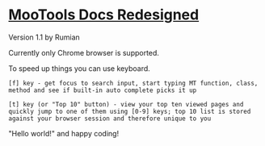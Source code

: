 [MooTools Docs Redesigned](http://templeofdoom.nfshost.com)
=================

Version 1.1
by Rumian

Currently only Chrome browser is supported.

To speed up things you can use keyboard.

	[f] key - get focus to search input, start typing MT function, class,
	method and see if built-in auto complete picks it up

	[t] key (or "Top 10" button) - view your top ten viewed pages and
	quickly jump to one of them using [0-9] keys; top 10 list is stored
	against your browser session and therefore unique to you

"Hello world!" and happy coding!